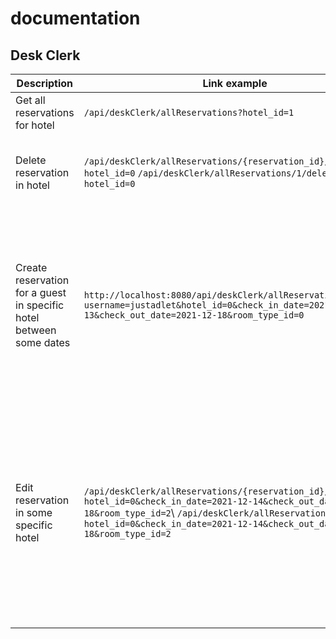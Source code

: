 # documentation

## Desk Clerk
| Description | Link example | Params | Method |
|-------------|--------------|----------|:------:|
| Get all reservations for hotel | `/api/deskClerk/allReservations?hotel_id=1` | hotel_id - integer, required = true | `GET` |
| Delete reservation in hotel | `/api/deskClerk/allReservations/{reservation_id}/delete?hotel_id=0`  `/api/deskClerk/allReservations/1/delete?hotel_id=0` | hotel_id - integer, required = true  reservation_id - integer, required = true | `POST` |
| Create reservation for a guest in specific hotel between some dates | `http://localhost:8080/api/deskClerk/allReservations/create?username=justadlet&hotel_id=0&check_in_date=2021-12-13&check_out_date=2021-12-18&room_type_id=0` | username - String  hotel_id - integer  check_in_date - String, format: `yyyy-MM-dd`  check_out_date - String, format: `yyyy-MM-dd`  room_type_id - integer, type of room in hotel_id | `Post` |
| Edit reservation in some specific hotel | `/api/deskClerk/allReservations/{reservation_id}/edit?hotel_id=0&check_in_date=2021-12-14&check_out_date=2021-12-18&room_type_id=2`\   `/api/deskClerk/allReservations/3/edit?hotel_id=0&check_in_date=2021-12-14&check_out_date=2021-12-18&room_type_id=2` | reservation_id - required integer  hotel_id - required integer  check_in_date - notRequired string, format: "yyyy-MM-dd"  check_out_date - notRequired string, format: "yyyy-MM-dd"  room_type_id - notRequired integer | `POST` |   
